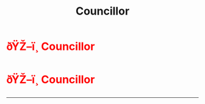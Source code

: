 ﻿---
lang: en-US
title: Councillor
prev: Chronomancer
next: CursedWolf
---
# <font color=red>ðŸŽ–ï¸ <b>Councillor</b></font> <Badge text="Killing" type="tip" vertical="middle"/>
# <font color=red>ðŸŽ–ï¸ <b>Councillor</b></font> <Badge text="Killing" type="tip" vertical="middle"/>
---


